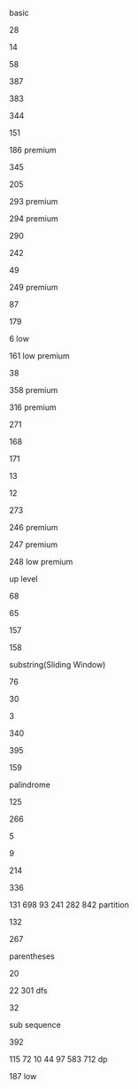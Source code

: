 basic

28

14

58

387

383

344

151

186 premium

345

205

293 premium

294 premium

290

242

49

249 premium

87

179

6 low

161 low premium

38

358 premium

316 premium

271

168

171

13

12

273

246 premium

247 premium

248 low premium


up level

68

65

157

158


substring(Sliding Window)

76

30

3

340

395

159


palindrome

125

266

5

9

214

336

131 698 93 241 282 842 partition

132

267


parentheses

20

22 301 dfs

32


sub sequence

392

115 72 10 44 97 583 712 dp

187 low